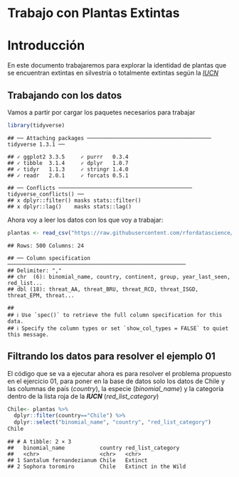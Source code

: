 Trabajo con Plantas Extintas
================

# Introducción

En este documento trabajaremos para explorar la identidad de plantas que
se encuentran extintas en silvestría o totalmente extintas según la
[*IUCN*](https://www.iucnredlist.org/)

## Trabajando con los datos

Vamos a partir por cargar los paquetes necesarios para trabajar

``` r
library(tidyverse)
```

    ## ── Attaching packages ─────────────────────────────────────── tidyverse 1.3.1 ──

    ## ✓ ggplot2 3.3.5     ✓ purrr   0.3.4
    ## ✓ tibble  3.1.4     ✓ dplyr   1.0.7
    ## ✓ tidyr   1.1.3     ✓ stringr 1.4.0
    ## ✓ readr   2.0.1     ✓ forcats 0.5.1

    ## ── Conflicts ────────────────────────────────────────── tidyverse_conflicts() ──
    ## x dplyr::filter() masks stats::filter()
    ## x dplyr::lag()    masks stats::lag()

Ahora voy a leer los datos con los que voy a trabajar:

``` r
plantas <- read_csv("https://raw.githubusercontent.com/rfordatascience/tidytuesday/master/data/2020/2020-08-18/plants.csv")
```

    ## Rows: 500 Columns: 24

    ## ── Column specification ────────────────────────────────────────────────────────
    ## Delimiter: ","
    ## chr  (6): binomial_name, country, continent, group, year_last_seen, red_list...
    ## dbl (18): threat_AA, threat_BRU, threat_RCD, threat_ISGD, threat_EPM, threat...

    ## 
    ## ℹ Use `spec()` to retrieve the full column specification for this data.
    ## ℹ Specify the column types or set `show_col_types = FALSE` to quiet this message.

## Filtrando los datos para resolver el ejemplo 01

El código que se va a ejecutar ahora es para resolver el problema
propuesto en el ejercicio 01, para poner en la base de datos solo los
datos de Chile y las columnas de país (*country*), la especie
(*binomial\_name*) y la categoría dentro de la lista roja de la
***IUCN*** (*red\_list\_category*)

``` r
Chile<- plantas %>% 
  dplyr::filter(country=="Chile") %>% 
  dplyr::select("binomial_name", "country", "red_list_category")
Chile
```

    ## # A tibble: 2 × 3
    ##   binomial_name           country red_list_category  
    ##   <chr>                   <chr>   <chr>              
    ## 1 Santalum fernandezianum Chile   Extinct            
    ## 2 Sophora toromiro        Chile   Extinct in the Wild
